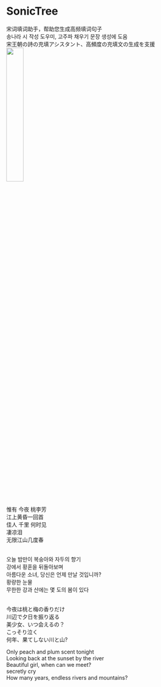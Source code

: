 # SonicTree
宋词填词助手，帮助您生成高频填词句子<br>
송나라 시 작성 도우미, 고주파 채우기 문장 생성에 도움<br>
宋王朝の詩の充填アシスタント、高頻度の充填文の生成を支援
<br>
 <img src="https://github.com/Odasoken/SonicTree/blob/master/demo.png" width="30%" height="30%">
 
 <br>
惟有 今夜 桃李芳<br>
江上黄昏一回首<br>
佳人 千里 何时见<br>
凄凉泪<br>
无限江山几度春<br><br>

오늘 밤만이 복숭아와 자두의 향기<br>
강에서 황혼을 뒤돌아보며<br>
아름다운 소녀, 당신은 언제 만날 것입니까?<br>
황량한 눈물<br>
무한한 강과 산에는 몇 도의 봄이 있다<br><br>

今夜は桃と梅の香りだけ<br>
川辺で夕日を振り返る<br>
美少女、いつ会えるの？<br>
こっそり泣く<br>
何年、果てしない川と山?<br>

Only peach and plum scent tonight<br>
Looking back at the sunset by the river<br>
Beautiful girl, when can we meet? <br>
secretly cry<br>
How many years, endless rivers and mountains?<br>
